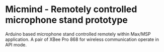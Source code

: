 # Micmind - Remotely controlled microphone stand prototype
Arduino based microphone stand controlled remotely within Max/MSP application. A pair of XBee Pro 868 for wireless communication operate in API mode. 